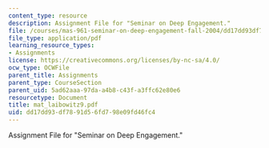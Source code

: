 ```yaml
---
content_type: resource
description: Assignment File for "Seminar on Deep Engagement."
file: /courses/mas-961-seminar-on-deep-engagement-fall-2004/dd17dd93df7891d56fd798e09fd46fc4_mat_laibowitz9.pdf
file_type: application/pdf
learning_resource_types:
- Assignments
license: https://creativecommons.org/licenses/by-nc-sa/4.0/
ocw_type: OCWFile
parent_title: Assignments
parent_type: CourseSection
parent_uid: 5ad62aaa-97da-a4b8-c43f-a3ffc62e80e6
resourcetype: Document
title: mat_laibowitz9.pdf
uid: dd17dd93-df78-91d5-6fd7-98e09fd46fc4
---
```

Assignment File for "Seminar on Deep Engagement."